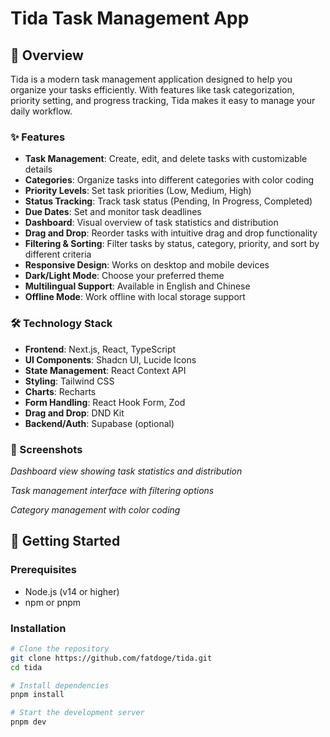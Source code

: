 # Tida Task Management App

## 🌟 Overview

Tida is a modern task management application designed to help you organize your tasks efficiently. With features like task categorization, priority setting, and progress tracking, Tida makes it easy to manage your daily workflow.

### ✨ Features

- **Task Management**: Create, edit, and delete tasks with customizable details
- **Categories**: Organize tasks into different categories with color coding
- **Priority Levels**: Set task priorities (Low, Medium, High)
- **Status Tracking**: Track task status (Pending, In Progress, Completed)
- **Due Dates**: Set and monitor task deadlines
- **Dashboard**: Visual overview of task statistics and distribution
- **Drag and Drop**: Reorder tasks with intuitive drag and drop functionality
- **Filtering & Sorting**: Filter tasks by status, category, priority, and sort by different criteria
- **Responsive Design**: Works on desktop and mobile devices
- **Dark/Light Mode**: Choose your preferred theme
- **Multilingual Support**: Available in English and Chinese
- **Offline Mode**: Work offline with local storage support

### 🛠️ Technology Stack

- **Frontend**: Next.js, React, TypeScript
- **UI Components**: Shadcn UI, Lucide Icons
- **State Management**: React Context API
- **Styling**: Tailwind CSS
- **Charts**: Recharts
- **Form Handling**: React Hook Form, Zod
- **Drag and Drop**: DND Kit
- **Backend/Auth**: Supabase (optional)

### 📱 Screenshots

*Dashboard view showing task statistics and distribution*

*Task management interface with filtering options*

*Category management with color coding*

## 🚀 Getting Started

### Prerequisites

- Node.js (v14 or higher)
- npm or pnpm

### Installation

```bash
# Clone the repository
git clone https://github.com/fatdoge/tida.git
cd tida

# Install dependencies
pnpm install

# Start the development server
pnpm dev